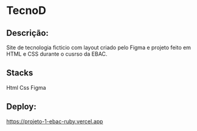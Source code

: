 # TecnoD
## Descrição:

Site de tecnologia ficticio com layout criado pelo Figma e projeto feito em HTML e CSS durante o cusrso da EBAC.

## Stacks
Html
Css
Figma

## Deploy: 
https://projeto-1-ebac-ruby.vercel.app
